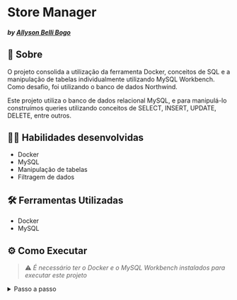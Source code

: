 # Store Manager
#### _by [Allyson Belli Bogo](https://www.linkedin.com/in/allysonbogo/)_

## :page_with_curl: Sobre

O projeto consolida a utilização da ferramenta Docker, conceitos de SQL e a manipulação de tabelas individualmente utilizando MySQL Workbench. Como desafio, foi utilizando o banco de dados Northwind.

Este projeto utiliza o banco de dados relacional MySQL, e para manipulá-lo construímos queries utilizando conceitos de SELECT, INSERT, UPDATE, DELETE, entre outros.


## :man_technologist: Habilidades desenvolvidas

* Docker
* MySQL
* Manipulação de tabelas
* Filtragem de dados


## 🛠️ Ferramentas Utilizadas

* Docker
* MySQL

## ⚙️ Como Executar

> :warning: _É necessário ter o Docker e o MySQL Workbench instalados para executar este projeto_

<details>
  <summary> Passo a passo </summary>
  <br>

1. Clone o repositório em uma pasta de preferência

```
git clone git@github.com:allysonbogo/project-mysql-all-for-one.git
```

2. Entre na pasta raíz do projeto e instale todas as dependências

```
npm install
```

3. Para rodar o projeto é necessario executar o comando abaixo no diretório raiz do projeto. Isso fará com que os containers docker sejam orquestrados e o banco de dados esteja disponível

```
docker-compose up -d
```
4. No MySQL Workbench, crie o banco de dados a partir dos comandos do arquivo <code>northwind.sql</code>

5. Para testar as queries, copie os comandos dos arquivos <code>challenges/desafios1...27.sql</code> no MySQL Workbench